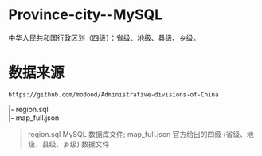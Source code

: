 # Province-city--MySQL


中华人民共和国行政区划（四级）：省级、地级、县级、乡级。

# 数据来源 

`https://github.com/modood/Administrative-divisions-of-China
`


|- region.sql      
|- map_full.json    

> region.sql MySQL 数据库文件; map_full.json 官方给出的四级 (省级、地级、县级、乡级) 数据文件


 
